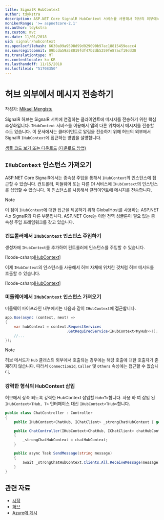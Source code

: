 ```yaml
---
title: SignalR HubContext
author: tdykstra
description: ASP.NET Core SignalR HubContext 서비스를 사용해서 허브의 외부에서 클라이언트에 알림을 전송하는 방법을 알아봅니다.
monikerRange: '>= aspnetcore-2.1'
ms.author: tdykstra
ms.custom: mvc
ms.date: 11/01/2018
uid: signalr/hubcontext
ms.openlocfilehash: 6630a99a9598d99d029090b97ac18815459eacc4
ms.sourcegitcommit: 09bcda59a58019fdf47b2db5259fe87acf19dd38
ms.translationtype: MT
ms.contentlocale: ko-KR
ms.lasthandoff: 11/15/2018
ms.locfileid: "51708350"
---
```

# <a name="send-messages-from-outside-a-hub"></a>허브 외부에서 메시지 전송하기

작성자: [Mikael Mengistu](https://twitter.com/MikaelM_12)

SignalR 허브는 SignalR 서버에 연결하는 클라이언트에 메시지를 전송하기 위한 핵심 추상화입니다. `IHubContext` 서비스를 이용해서 앱의 다른 위치에서 메시지를 전송할 수도 있습니다. 이 문서에서는 클라이언트로 알림을 전송하기 위해 허브의 외부에서 SignalR `IHubContext`에 접근하는 방법을 설명합니다.

[샘플 코드 보기 또는 다운로드](https://github.com/aspnet/Docs/tree/master/aspnetcore/signalr/hubcontext/sample/) [(다운로드 방법)](xref:index#how-to-download-a-sample)

## <a name="get-an-instance-of-ihubcontext"></a>`IHubContext` 인스턴스 가져오기

ASP.NET Core SignalR에서는 종속성 주입을 통해서 `IHubContext`의 인스턴스에 접근할 수 있습니다. 컨트롤러, 미들웨어 또는 다른 DI 서비스에 `IHubContext`의 인스턴스를 삽입할 수 있습니다. 이 인스턴스를 사용해서 클라이언트에 메시지를 전송합니다.

> [!NOTE]
> 이 점이 `IHubContext`에 대한 접근을 제공하기 위해 GlobalHost를 사용하는 ASP.NET 4.x SignalR과 다른 부분입니다. ASP.NET Core는 이런 전역 싱글톤이 필요 없는 종속성 주입 프레임워크를 갖고 있습니다.

### <a name="inject-an-instance-of-ihubcontext-in-a-controller"></a>컨트롤러에서 `IHubContext` 인스턴스 주입하기

생성자에 `IHubContext`를 추가하여 컨트롤러에 인스턴스를 주입할 수 있습니다.

[!code-csharp[IHubContext](hubcontext/sample/Controllers/HomeController.cs?range=12-19,57)]

이제 `IHubContext`의 인스턴스를 사용해서 허브 자체에 위치한 것처럼 허브 메서드를 호출할 수 있습니다.

[!code-csharp[IHubContext](hubcontext/sample/Controllers/HomeController.cs?range=21-25)]

### <a name="get-an-instance-of-ihubcontext-in-middleware"></a>미들웨어에서 `IHubContext` 인스턴스 가져오기

미들웨어 파이프라인 내부에서는 다음과 같이 `IHubContext`에 접근합니다.

```csharp
app.Use(async (context, next) =>
{
    var hubContext = context.RequestServices
                            .GetRequiredService<IHubContext<MyHub>>();
    //...
});
```

> [!NOTE]
> 허브 메서드가 `Hub` 클래스의 외부에서 호출되는 경우에는 해당 호출에 대한 호출자가 존재하지 않습니다. 따라서 `ConnectionId`, `Caller` 및 `Others` 속성에는 접근할 수 없습니다.

### <a name="inject-a-strongly-typed-hubcontext"></a>강력한 형식의 HubContext 삽입

허브에서 상속 되도록 강력한 HubContext 삽입할 `Hub<T>`합니다. 사용 하 여 삽입 된 `IHubContext<THub, T>` 인터페이스 대신 `IHubContext<THub>`합니다.

```csharp
public class ChatController : Controller
{
    public IHubContext<ChatHub, IChatClient> _strongChatHubContext { get; }

    public ChatController(IHubContext<ChatHub, IChatClient> chatHubContext)
    {
        _strongChatHubContext = chatHubContext;
    }

    public async Task SendMessage(string message)
    {
        await _strongChatHubContext.Clients.All.ReceiveMessage(message);
    }
}
```

## <a name="related-resources"></a>관련 자료

* [시작](xref:tutorials/signalr)
* [허브](xref:signalr/hubs)
* [Azure에 게시](xref:signalr/publish-to-azure-web-app)
